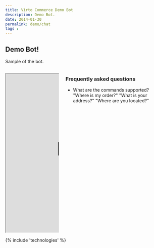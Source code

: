 ```yaml
---
title: Virto Commerce Demo Bot
description: Demo Bot.
date: 2014-01-30
permalink: demo/chat
tags : 
---
```


<article role="main" class="main">
	<div class="roadmap __responsive">
		<h1 class="head-title">Demo Bot!</h1>
		<p class="text">Sample of the bot.</p>
		<div class="columns">
			<div class="column">
				<div class="block">
					<p class="text">
					<iframe src="https://webchat.botframework.com/embed/VirtoCommerceDemo?s=K_0yaq2V1Qw.cwA.JD4.E30G1bP6RNubVB8e3KGkbraz9h8XKAi4wv0Wd8F1QQY" style="height: 502px; max-height: 502px; width:402px"></iframe>
					</p>
				</div>
			</div>
			<div class="column">
				<div class="block">
					<h3>Frequently asked questions</h3>
					<ul class="list">
						<li>
							<span class="title">What are the commands supported?</span>
							<span class="descr">"Where is my order?"</span>
							<span class="descr">"What is your address?"</span>
							<span class="descr">"Where are you located?"</span>
						</li>
					</ul>
				</div>
			</div>
		</div> 
	</div>
	{% include 'technologies' %}
</article>
